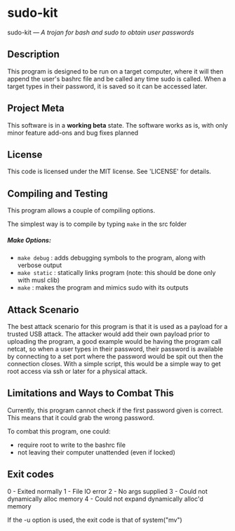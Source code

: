 sudo-kit
==============
sudo-kit — _A trojan for bash and sudo to obtain user passwords_


## Description
This program is designed to be run on a target computer, where it will
then append the user's bashrc file and be called any time sudo is called.
When a target types in their password, it is saved so it can be accessed
later.

## Project Meta
This software is in a **working beta** state.
The software works as is, with only minor feature add-ons and bug fixes planned

## License
This code is licensed under the MIT license. See 'LICENSE' for details. 

## Compiling and Testing
This program allows a couple of compiling options.

The simplest way is to compile by typing `make` in the src folder

##### Make Options:
* `make debug`	: adds debugging symbols to the program, along with verbose output
* `make static`	: statically links program (note: this should be done only with musl clib)
* `make`	: makes the program and mimics sudo with its outputs

## Attack Scenario
The best attack scenario for this program is that it is used as a payload
for a trusted USB attack. The attacker would add their own payload prior
to uploading the program, a good example would be having the program call
netcat, so when a user types in their password, their password is available
by connecting to a set port where the password would be spit out then the
connection closes. With a simple script, this would be a simple way
to get root access via ssh or later for a physical attack.

## Limitations and Ways to Combat This
Currently, this program cannot check if the first password given is correct.
This means that it could grab the wrong password.

To combat this program, one could:
* require root to write to the bashrc file 
* not leaving their computer unattended (even if locked)

## Exit codes
0 - Exited normally
1 - File IO error
2 - No args supplied
3 - Could not dynamically alloc memory
4 - Could not expand dynamically alloc'd memory


If the -u option is used, the exit code is that of system("mv")

